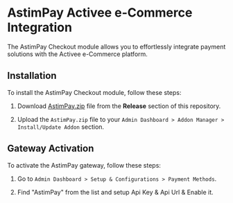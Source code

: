 # AstimPay Activee e-Commerce Integration

The AstimPay Checkout module allows you to effortlessly integrate payment solutions with the Activee e-Commerce platform.

## Installation

To install the AstimPay Checkout module, follow these steps:

1. Download [AstimPay.zip](https://github.com/AstimPay/Active-eCommerce/releases/download/1.0.0/AstimPay.zip) file from the **Release** section of this repository.

2. Upload the `AstimPay.zip` file to your `Admin Dashboard > Addon Manager > Install/Update Addon` section.

## Gateway Activation

To activate the AstimPay gateway, follow these steps:

1. Go to `Admin Dashboard > Setup & Configurations > Payment Methods`.

2. Find "AstimPay" from the list and setup Api Key & Api Url & Enable it.